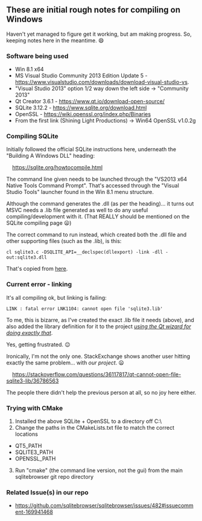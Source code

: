 ## These are initial rough notes for compiling on Windows

Haven't yet managed to figure get it working, but am making progress.  So, keeping notes here in the meantime. :smile:

### Software being used

* Win 8.1 x64
* MS Visual Studio Community 2013 Edition Update 5 - https://www.visualstudio.com/downloads/download-visual-studio-vs.
 * "Visual Studio 2013" option 1/2 way down the left side → "Community 2013"
* Qt Creator 3.6.1 - https://www.qt.io/download-open-source/
* SQLite 3.12.2 - https://www.sqlite.org/download.html
* OpenSSL - https://wiki.openssl.org/index.php/Binaries
 * From the first link (Shining Light Productions) → Win64 OpenSSL v1.0.2g

### Compiling SQLite

Initially followed the official SQLite instructions here, underneath the "Building A Windows DLL" heading:

&nbsp; &nbsp; https://sqlite.org/howtocompile.html

The command line given needs to be launched through the "VS2013 x64 Native Tools Command Prompt".  That's accessed through the "Visual Studio Tools" launcher found in the Win 8.1 menu structure.

Although the command generates the .dll (as per the heading)... it turns out MSVC needs a .lib file generated as well to do any useful compiling/development with it.  (That REALLY should be mentioned on the SQLite compiling page :frowning:)

The correct command to run instead, which created both the .dll file and other supporting files (such as the .lib), is this:

    cl sqlite3.c -DSQLITE_API=__declspec(dllexport) -link -dll -out:sqlite3.dll

That's copied from [here](http://protyposis.net/blog/compiling-sqlite-as-dll-with-msvc/).

### Current error - linking

It's all compiling ok, but linking is failing:

    LINK : fatal error LNK1104: cannot open file 'sqlite3.lib'

To me, this is bizarre, as I've created the exact .lib file it needs (above), and also added the library definition for it to the project _[using the Qt wizard for doing exactly that](https://doc.qt.io/qtcreator/creator-project-qmake-libraries.html#example-of-adding-internal-libraries)_.

Yes, getting frustrated. :wink:

Ironically, I'm not the only one.  StackExchange shows another user hitting exactly the same problem... with *our project*. :frowning: 

&nbsp; &nbsp; https://stackoverflow.com/questions/36117817/qt-cannot-open-file-sqlite3-lib/36786563

The people there didn't help the previous person at all, so no joy here either.

### Trying with CMake

1. Installed the above SQLite + OpenSSL to a directory off C:\
2. Change the paths in the CMakeLists.txt file to match the correct locations
 * QT5_PATH
 * SQLITE3_PATH
 * OPENSSL_PATH
3. Run "cmake" (the command line version, not the gui) from the main sqlitebrowser git repo directory

### Related Issue(s) in our repo

* https://github.com/sqlitebrowser/sqlitebrowser/issues/482#issuecomment-169941468